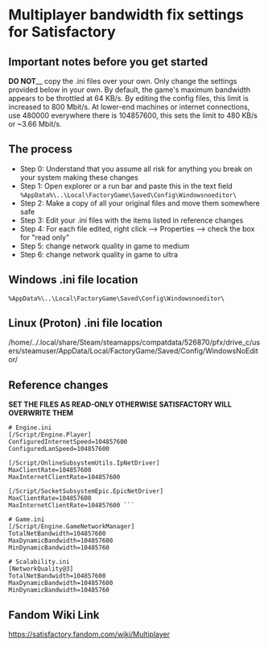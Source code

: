 # Multiplayer bandwidth fix settings for Satisfactory

## Important notes before you get started
**DO NOT**__ copy the .ini files over your own. Only change the settings provided below in your own.
By default, the game's maximum bandwidth appears to be throttled at 64 KB/s. 
By editing the config files, this limit is increased to 800 Mbit/s.
At lower-end machines or internet connections, use 480000 everywhere there is 104857600, this sets the limit to 480 KB/s or ~3.66 Mbit/s. 

## The process
* Step 0: Understand that you assume all risk for anything you break on your system making these changes
* Step 1: Open explorer or a run bar and paste this in the text field `%AppData%\..\Local\FactoryGame\Saved\Config\Windowsnoeditor\`
* Step 2: Make a copy of all your original files and move them somewhere safe
* Step 3: Edit your .ini files with the items listed in reference changes
* Step 4: For each file edited, right click --> Properties --> check the box for "read only"
* Step 5: change network quality in game to medium
* Step 6: change network quality in game to ultra

## Windows .ini file location
`%AppData%\..\Local\FactoryGame\Saved\Config\Windowsnoeditor\`

## Linux (Proton) .ini file location
/home/../.local/share/Steam/steamapps/compatdata/526870/pfx/drive_c/users/steamuser/AppData/Local/FactoryGame/Saved/Config/WindowsNoEditor/

## Reference changes
**SET THE FILES AS READ-ONLY OTHERWISE SATISFACTORY WILL OVERWRITE THEM**
```
# Engine.ini
[/Script/Engine.Player]
ConfiguredInternetSpeed=104857600
ConfiguredLanSpeed=104857600

[/Script/OnlineSubsystemUtils.IpNetDriver]
MaxClientRate=104857600
MaxInternetClientRate=104857600

[/Script/SocketSubsystemEpic.EpicNetDriver]
MaxClientRate=104857600
MaxInternetClientRate=104857600 ```

# Game.ini
[/Script/Engine.GameNetworkManager]
TotalNetBandwidth=104857600
MaxDynamicBandwidth=104857600
MinDynamicBandwidth=10485760

# Scalability.ini
[NetworkQuality@3]
TotalNetBandwidth=104857600
MaxDynamicBandwidth=104857600
MinDynamicBandwidth=10485760
```
## Fandom Wiki Link
https://satisfactory.fandom.com/wiki/Multiplayer
